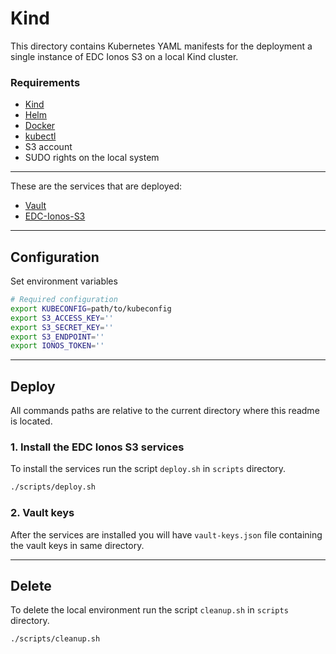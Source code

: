 # Kind 

This directory contains Kubernetes YAML manifests for the deployment a single instance of EDC Ionos S3 on a local Kind cluster.

### Requirements
- [Kind](https://kind.sigs.k8s.io/)
- [Helm](https://helm.sh/docs/intro/install/)
- [Docker](https://docs.docker.com/get-docker/)
- [kubectl](https://kubernetes.io/docs/tasks/tools/install-kubectl/)
- S3 account
- SUDO rights on the local system
***

These are the services that are deployed:
- [Vault](https://www.vaultproject.io/)
- [EDC-Ionos-S3](https://github.com/Digital-Ecosystems/edc-ionos-s3)

***

## Configuration

Set environment variables

```sh
# Required configuration
export KUBECONFIG=path/to/kubeconfig
export S3_ACCESS_KEY=''
export S3_SECRET_KEY=''
export S3_ENDPOINT=''
export IONOS_TOKEN=''
```

***

## Deploy

All commands paths are relative to the current directory where this readme is located.

### 1. Install the EDC Ionos S3 services

To install the services run the script ```deploy.sh``` in ```scripts``` directory.

```sh
./scripts/deploy.sh
```

### 2. Vault keys
After the services are installed you will have ```vault-keys.json``` file containing the vault keys in same directory.

***

## Delete

To delete the local environment run the script ```cleanup.sh``` in ```scripts``` directory.

```sh
./scripts/cleanup.sh
```